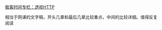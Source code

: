 [极客时间专栏：透视HTTP](https://blog.csdn.net/qq_44291044/article/details/103367855?utm_medium=distribute.pc_relevant.none-task-blog-baidujs_baidulandingword-4&spm=1001.2101.3001.4242#t23)

相当于网课的文字稿，开头几章和最后几章比较重点，中间的比较详细。值得反复阅读
